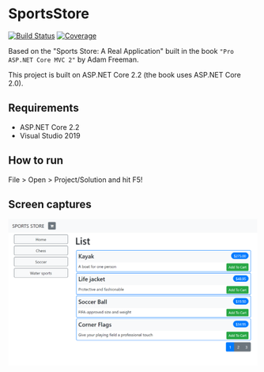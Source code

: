 # SportsStore

[![Build Status][build-status-badge]][build-status]
[![Coverage][coverage-badge]][coverage]

Based on the "Sports Store: A Real Application" built in the book `"Pro ASP.NET Core MVC 2"` by Adam Freeman.

This project is built on ASP.NET Core 2.2 (the book uses ASP.NET Core 2.0).

## Requirements

- ASP.NET Core 2.2
- Visual Studio 2019

## How to run

File > Open > Project/Solution and hit F5!

## Screen captures

![Front Page](2019.12.11-20_40_48.png)

[build-status-badge]: https://dev.azure.com/feliperomeromx/Projects/_apis/build/status/feliperomero3.SportsStore?branchName=master
[build-status]: https://dev.azure.com/feliperomeromx/Projects/_build/latest?definitionId=7&branchName=master
[coverage-badge]: https://img.shields.io/azure-devops/coverage/feliperomeromx/projects/7/master
[coverage]: https://dev.azure.com/feliperomeromx/Projects/_build/latest?definitionId=7&branchName=master
